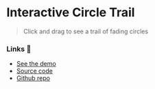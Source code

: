 # Interactive Circle Trail

> Click and drag to see a trail of fading circles

### Links 🔗
- [See the demo](https://js-interactive-circle-trail.rolandjlevy.repl.co)
- [Source code](https://replit.com/@RolandJLevy/js-interactive-circle-trail)
- [Github repo](https://github.com/rolandjlevy/js-interactive-poems)